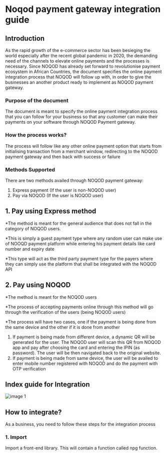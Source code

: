 # Noqod payment gateway integration guide
## Introduction
As the rapid growth of the e-commerce sector has been besieging the world especially after the recent global pandemic in 2020, the demanding need of the channels to elevate online payments and the processes is necessary. Since NOQOD has already set forward to revolutionise payment ecosystem in African Countries, the document specifies the online payment integration process that NOQOD will follow up with, in order to give the businesses an another product ready to implement as NOQOD payment gateway.
### Purpose of the document
The document is meant to specify the online payment integration process that you can follow for your business so that any customer can make their payments on your software through NOQOD Payment gateway.
### How the process works?
The process will follow like any other online payment option that starts from initialising transaction from a merchant window, redirecting to the NOQOD payment gateway and then back with success or failure
### Methods Supported
There are two methods availed through NOQOD payment gateway:
1.	Express payment (If the user is  non-NOQOD user)
2.	Pay via NOQOD (If the user is NOQOD user)

## 1. Pay using Express method
*The method is meant for the general audience that does not fall in the category of NOQOD users.  

*This is simply a guest payment type where any random user can make use of NOOQD payment platform while entering his payment details like card number and expiry date

*This type will act as the third party payment type for the payers where they can simply use the platform that shall be integrated with the NOQOD API

## 2. Pay using NOQOD
*The method is meant for the NOQOD users

*The process of accepting payments online through this method will go through the verification of the users (being NOQOD users)

*The process will have two cases, one if the payment is being done from the same device and the other if it is done from another

1. If payment is being made from different device, a dynamic QR will be generated for the user. The NOQOD user will scan this QR from NOQOD app and pay after choosing the card and entering the IPIN (as password). The user will be then navigated back to the original website.
2. If payment is being made from same device, the user will be availed to enter mobile number registered with NOQOD and do the payment with OTP verification

## Index guide for Integration
![image 1](https://user-images.githubusercontent.com/42232644/110445681-60364400-80e4-11eb-96b1-df1dce319a34.png)

## How to integrate?
As a business, you need to follow these steps for the integration process

### 1. Import 
Import a front-end library. This will contain a function called npg function. 

 <script src="https://cdn.jsdelivr.net/gh/NOQOD/payment-gateway-library@vversion-1/index.js
 </script>

This npg function will expect two params which being token and merchant id. 

#### Token Generation :
An identifier as described above will be generated with the following steps:

a. Visit the url https://npg.noqod.com.sd and sign in using your registered mobile number (Merchant Id) and password.

b. Navigate to Integration page in the portal.

c. Enter your server IP to whitelist it and generate your token.
### 2. Initialise params
The library contains the code that will first initialise token and merchant Id

let noqod = npg( "7006911868",  myToken  );

### 3. Create signature
After initialising the params, create a hash (signature) for the details:
1. 	Merchant id        2.	Amount         3.	   Order Id

let  signature = noqod.hashInfo( "7006911868", "550", "19012138137211" );

### 4. Send Payment request
Once the signature is created, payment request can be sent securely now. This request will contain following params: 
1.  	Amount         2.	   Order Id         3.	   CallbackUrl          4.	   Generated hash(signature)

noqod.sendRequest( "550", "19012138137211", "https://www.examplesite.com", signature);

### 5. NOQOD Payment gateway checkout
Once the request is sent, NOQOD Payment gateway will verify the hash and navigate the end user to checkout with the available payment methods of express payment or pay via NOQOD option as mentioned above. To follow with this process, API’s will hit on our backend to process the payment

### 6. Navigate Back
After the completion of payment process, user will be navigated back with params: 

1.   Order Id                2.	   Transaction Id            3.     Verified signature           4.     Order
![image 1](https://user-images.githubusercontent.com/42232644/110454405-333a5f00-80ed-11eb-949b-6ce29d712030.png)



